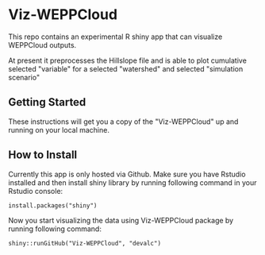 # Viz-WEPPCloud

This repo contains an experimental R shiny app that can visualize WEPPCloud outputs. 

At present it preprocesses the Hillslope file and is able to plot cumulative selected "variable" 
for a selected "watershed" and selected "simulation scenario" 

## Getting Started

These instructions will get you a copy of the "Viz-WEPPCloud" up and running on your local machine.

## How to Install

Currently this app is only hosted via Github. Make sure you have Rstudio installed and then install 
shiny library by running following command in your Rstudio console: 

```{r}
install.packages("shiny")
```

Now you start visualizing the data using Viz-WEPPCloud package by running following command:

```{r}
shiny::runGitHub("Viz-WEPPCloud", "devalc")
```
